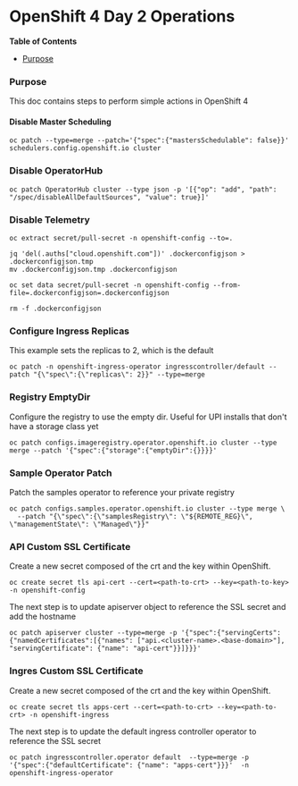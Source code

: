 # OpenShift 4 Day 2 Operations

**Table of Contents**
  - [Purpose](#Purpose)


### Purpose

This doc contains steps to perform simple actions in OpenShift 4

#### Disable Master Scheduling
```
oc patch --type=merge --patch='{"spec":{"mastersSchedulable": false}}' schedulers.config.openshift.io cluster
```

### Disable OperatorHub
```
oc patch OperatorHub cluster --type json -p '[{"op": "add", "path": "/spec/disableAllDefaultSources", "value": true}]'
```

### Disable Telemetry
```
oc extract secret/pull-secret -n openshift-config --to=.

jq 'del(.auths["cloud.openshift.com"])' .dockerconfigjson > .dockerconfigjson.tmp
mv .dockerconfigjson.tmp .dockerconfigjson

oc set data secret/pull-secret -n openshift-config --from-file=.dockerconfigjson=.dockerconfigjson

rm -f .dockerconfigjson
```

### Configure Ingress Replicas

This example sets the replicas to 2, which is the default

```
oc patch -n openshift-ingress-operator ingresscontroller/default --patch "{\"spec\":{\"replicas\": 2}}" --type=merge
```

### Registry EmptyDir

Configure the registry to use the empty dir. Useful for UPI installs that don't have a storage class yet
```
oc patch configs.imageregistry.operator.openshift.io cluster --type merge --patch '{"spec":{"storage":{"emptyDir":{}}}}'
```

### Sample Operator Patch

Patch the samples operator to reference your private registry

```
oc patch configs.samples.operator.openshift.io cluster --type merge \
  --patch "{\"spec\":{\"samplesRegistry\": \"${REMOTE_REG}\", \"managementState\": \"Managed\"}}"
```

### API Custom SSL Certificate

Create a new secret composed of the crt and the key within OpenShift.

```
oc create secret tls api-cert --cert=<path-to-crt> --key=<path-to-key> -n openshift-config
```

The next step is to update apiserver object to reference the SSL secret and add the hostname

```
oc patch apiserver cluster --type=merge -p '{"spec":{"servingCerts": {"namedCertificates":[{"names": ["api.<cluster-name>.<base-domain>"], "servingCertificate": {"name": "api-cert"}}]}}}'
```

### Ingres Custom SSL Certificate

Create a new secret composed of the crt and the key within OpenShift.

```
oc create secret tls apps-cert --cert=<path-to-crt> --key=<path-to-crt> -n openshift-ingress
```

The next step is to update the default ingress controller operator to reference the SSL secret

```
oc patch ingresscontroller.operator default  --type=merge -p  '{"spec":{"defaultCertificate": {"name": "apps-cert"}}}'  -n openshift-ingress-operator
```


